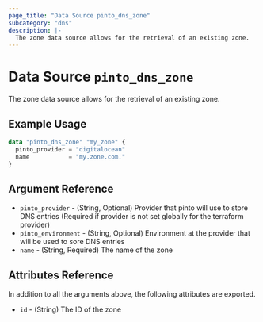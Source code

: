 ```yaml
---
page_title: "Data Source pinto_dns_zone"
subcategory: "dns"
description: |-
  The zone data source allows for the retrieval of an existing zone.
---
```


# Data Source `pinto_dns_zone`

The zone data source allows for the retrieval of an existing zone.

## Example Usage

```terraform
data "pinto_dns_zone" "my_zone" {
  pinto_provider = "digitalocean"
  name           = "my.zone.com."
}
```

## Argument Reference

- `pinto_provider` - (String, Optional) Provider that pinto will use to store DNS entries (Required if provider is not set globally for the terraform provider)
- `pinto_environment` - (String, Optional) Environment at the provider that will be used to sore DNS entries
- `name` - (String, Required) The name of the zone 

## Attributes Reference

In addition to all the arguments above, the following attributes are exported.

- `id` - (String) The ID of the zone
